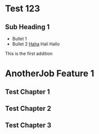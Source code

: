 # Test 123

## Sub Heading 1

- Bullet 1
- Bullet 2
[Haha](https://www.google.cvom)
Hali Hallo

This is the first addition

# AnotherJob Feature 1

## Test Chapter 1


## Test Chapter 2

## Test Chapter 3